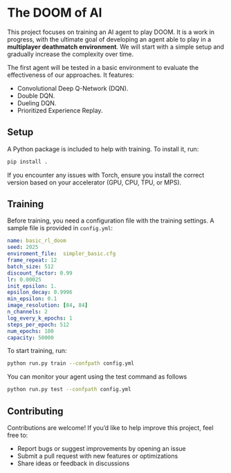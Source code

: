 # The DOOM of AI
This project focuses on training an AI agent to play DOOM. It is a work in progress, with the ultimate goal of developing an agent able to play in a **multiplayer deathmatch environment**. We will start with a simple setup and gradually increase the complexity over time.

The first agent will be tested in a basic environment to evaluate the effectiveness of our approaches. It features:

- Convolutional Deep Q-Network (DQN).
- Double DQN.
- Dueling DQN.
- Prioritized Experience Replay.

## Setup

A Python package is included to help with training. To install it, run:

```sh
pip install .
```
If you encounter any issues with Torch, ensure you install the correct version based on your accelerator (GPU, CPU, TPU, or MPS).

## Training

Before training, you need a configuration file with the training settings. A sample file is provided in `config.yml`:


```yaml
name: basic_rl_doom
seed: 2025
enviroment_file:  simpler_basic.cfg
frame_repeat: 12
batch_size: 512
discount_factor: 0.99
lr: 0.00025
init_epsilon: 1.
epsilon_decay: 0.9996
min_epsilon: 0.1
image_resolution: [84, 84]
n_channels: 2
log_every_k_epochs: 1
steps_per_epoch: 512
num_epochs: 100
capacity: 50000
```

To start training, run:

```sh
python run.py train --confpath config.yml 
```

You can monitor your agent using the test command as follows
```sh
python run.py test --confpath config.yml 
```


## Contributing
Contributions are welcome! If you’d like to help improve this project, feel free to:

- Report bugs or suggest improvements by opening an issue
- Submit a pull request with new features or optimizations
- Share ideas or feedback in discussions
